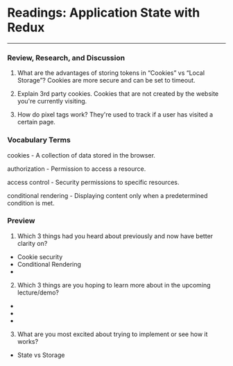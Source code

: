# Readings: Application State with Redux
-------------------------------------------------

### Review, Research, and Discussion

1. What are the advantages of storing tokens in “Cookies” vs “Local Storage”?
  Cookies are more secure and can be set to timeout.

2. Explain 3rd party cookies.
  Cookies that are not created by the website you're currently visiting.

3. How do pixel tags work?
  They're used to track if a user has visited a certain page.

### Vocabulary Terms

cookies - A collection of data stored in the browser.

authorization - Permission to access a resource.

access control - Security permissions to specific resources.

conditional rendering - Displaying content only when a predetermined condition is met.

### Preview

1. Which 3 things had you heard about previously and now have better clarity on?
  - Cookie security
  - Conditional Rendering
  - 
2. Which 3 things are you hoping to learn more about in the upcoming lecture/demo?
  - 
  - 
  - 
3. What are you most excited about trying to implement or see how it works?
  - State vs Storage